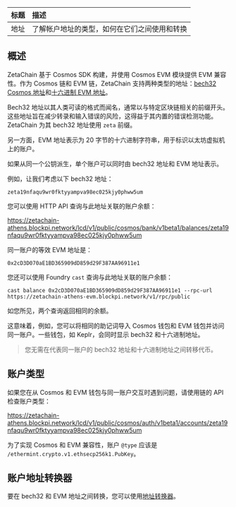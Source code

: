 |标题|描述|
|:-|:-|
|地址|了解帐户地址的类型，如何在它们之间使用和转换|
## 概述

ZetaChain 基于 Cosmos SDK 构建，并使用 Cosmos EVM 模块提供 EVM 兼容性。作为 Cosmos 链和 EVM 链，ZetaChain 支持两种类型的地址：[bech32 Cosmos 地址](https://docs.cosmos.network/main/build/spec/addresses/bech32)和[十六进制 EVM 地址](https://ethereum.org/developers/docs/accounts)。

Bech32 地址以其人类可读的格式而闻名，通常以与特定区块链相关的前缀开头。这些地址旨在减少转录和输入错误的风险，这得益于其内置的错误检测功能。ZetaChain 为其 bech32 地址使用 `zeta` 前缀。

另一方面，EVM 地址表示为 20 字节的十六进制字符串，用于标识以太坊虚拟机上的账户。

如果从同一个公钥派生，单个账户可以同时由 bech32 地址和 EVM 地址表示。

例如，让我们考虑以下 bech32 地址：
```
zeta19nfaqu9wr0fktyyampva98ec025kjy0phww5um
```

您可以使用 HTTP API 查询与此地址关联的账户余额：

https://zetachain-athens.blockpi.network/lcd/v1/public/cosmos/bank/v1beta1/balances/zeta19nfaqu9wr0fktyyampva98ec025kjy0phww5um

同一账户的等效 EVM 地址是：
```
0x2cD3D070aE1BD365909dD859d29F387AA96911e1
```

您还可以使用 Foundry `cast` 查询与此地址关联的账户余额：
```
cast balance 0x2cD3D070aE1BD365909dD859d29F387AA96911e1 --rpc-url https://zetachain-athens-evm.blockpi.network/v1/rpc/public
```

如您所见，两个查询返回相同的余额。

这意味着，例如，您可以将相同的助记词导入 Cosmos 钱包和 EVM 钱包并访问同一账户。一些钱包，如 Keplr，会同时显示 bech32 和十六进制地址。

> 您无需在代表同一账户的 bech32 地址和十六进制地址之间转移代币。

## 账户类型

如果您在从 Cosmos 和 EVM 钱包与同一账户交互时遇到问题，请使用链的 API 检查账户类型：

https://zetachain-athens.blockpi.network/lcd/v1/public/cosmos/auth/v1beta1/accounts/zeta19nfaqu9wr0fktyyampva98ec025kjy0phww5um

为了实现 Cosmos 和 EVM 兼容性，账户 `@type` 应该是 `/ethermint.crypto.v1.ethsecp256k1.PubKey`。

## 账户地址转换器

要在 bech32 和 EVM 地址之间转换，您可以使用[地址转换器](/reference/tools/address-converterhttps://www.zetachain.com/docs/reference/tools/address-converter)。
